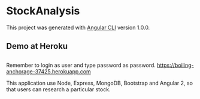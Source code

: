 # StockAnalysis

This project was generated with [Angular CLI](https://github.com/angular/angular-cli) version 1.0.0.



## Demo at Heroku
## 
Remember to login as user and type password as password.
https://boiling-anchorage-37425.herokuapp.com

This application use Node, Express, MongoDB, Bootstrap and Angular 2, so that users can research a particular stock.
